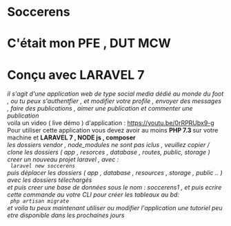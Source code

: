 # Soccerens
# C'était mon PFE , DUT MCW 
# Conçu avec LARAVEL 7 
<i> il s'agit d'une application web de type social media dédié au monde du foot , ou tu peux s'authentfier , et modifier votre profile , envoyer des messages , faire des publications , aimer une publication et  commenter  une publication </i> <br>
voila un video ( live démo ) d'application : https://youtu.be/0rRPRUbx9-g <br>
Pour utiliser cette application vous devez avoir au moins <b> PHP 7.3 </b> sur votre machine et <b> LARAVEL 7 , NODE js , composer </b> <br>
<em > les dossiers vendor , node_modules ne sont pas iclus , veuillez copier / clone les dossiers ( app , resorces , database , routes, public, storage ) </em>
<em> creer un  nouveau projet laravel , avec : <br> <code> laravel new soccerens </code> <br> <em> puis déplacer les dossiers ( app , database , resources , storage , public .. ) avec les dossiers télechargés <br>
et puis creer une base de données sous le nom : soccerens1 , et puis ecrire cette commande au votre CLI pour créer les tableaux au bd: <br> <code> php artisan migrate </code>
 <br> et voila tu peux maintenant utiliser ou modifier l'application 
 une tutoriel peu etre disponible dans les prochaines jours 
 
 
